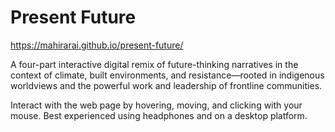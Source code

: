 # Present Future

https://mahirarai.github.io/present-future/

A four-part interactive digital remix of future-thinking narratives in the context of climate, built environments, and resistance—rooted in indigenous worldviews and the powerful work and leadership of frontline communities.

Interact with the web page by hovering, moving, and clicking with your mouse. Best experienced using headphones and on a desktop platform.
